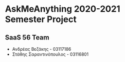 # AskMeAnything 2020-2021 Semester Project
## SaaS 56 Team
- Ανδρέας Βεζάκης - 03117186
- Στάθης Σαραντινόπουλος - 03116801

